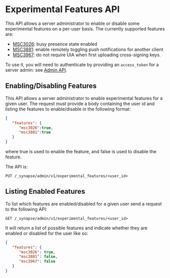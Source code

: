 # Experimental Features API

This API allows a server administrator to enable or disable some experimental features on a per-user
basis. The currently supported features are: 
- [MSC3026](https://github.com/matrix-org/matrix-spec-proposals/pull/3026): busy 
presence state enabled
- [MSC3881](https://github.com/matrix-org/matrix-spec-proposals/pull/3881): enable remotely toggling push notifications 
for another client 
- [MSC3967](https://github.com/matrix-org/matrix-spec-proposals/pull/3967): do not require
UIA when first uploading cross-signing keys. 


To use it, you will need to authenticate by providing an `access_token`
for a server admin: see [Admin API](../usage/administration/admin_api/).

## Enabling/Disabling Features

This API allows a server administrator to enable experimental features for a given user. The request must 
provide a body containing the user id and listing the features to enable/disable in the following format:
```json
{
   "features": {
      "msc3026":true,
      "msc3881":true
   }
}
```
where true is  used to enable the feature, and false is used to disable the feature.


The API is:

```
PUT /_synapse/admin/v1/experimental_features/<user_id>
```

## Listing Enabled Features
 
To list which features are enabled/disabled for a given user send a request to the following API:

```
GET /_synapse/admin/v1/experimental_features/<user_id>
```

It will return a list of possible features and indicate whether they are enabled or disabled for the
user like so:
```json
{
   "features": {
      "msc3026": true,
      "msc3881": false,
      "msc3967": false
   }
}
```